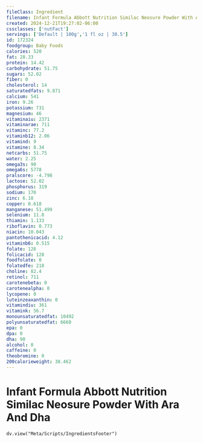 ```yaml
---
fileClass: Ingredient
filename: Infant Formula Abbott Nutrition Similac Neosure Powder With Ara And Dha
created: 2024-12-21T19:27:02-06:00
cssclasses: ['nutFact']
servings: ['Default | 100g','1 fl oz | 30.5']
id: 172324
foodgroup: Baby Foods
calories: 520
fat: 28.33
protein: 14.42
carbohydrate: 51.75
sugars: 52.02
fiber: 0
cholesterol: 14
saturatedfats: 9.871
calcium: 541
iron: 9.26
potassium: 731
magnesium: 46
vitaminaiu: 2371
vitaminarae: 711
vitaminc: 77.2
vitaminb12: 2.06
vitamind: 9
vitamine: 8.34
netcarbs: 51.75
water: 2.25
omega3s: 90
omega6s: 5778
pralscore: -4.798
lactose: 52.02
phosphorus: 319
sodium: 170
zinc: 6.18
copper: 0.618
manganese: 51.499
selenium: 11.8
thiamin: 1.133
riboflavin: 0.773
niacin: 10.043
pantothenicacid: 4.12
vitaminb6: 0.515
folate: 128
folicacid: 128
foodfolate: 0
folatedfe: 218
choline: 82.4
retinol: 711
carotenebeta: 0
carotenealpha: 0
lycopene: 0
luteinzeaxanthin: 0
vitamindiu: 361
vitamink: 56.7
monounsaturatedfat: 10492
polyunsaturatedfat: 6660
epa: 0
dpa: 0
dha: 90
alcohol: 0
caffeine: 0
theobromine: 0
200calorieweight: 38.462
---
```


# Infant Formula Abbott Nutrition Similac Neosure Powder With Ara And Dha

```dataviewjs
dv.view("Meta/Scripts/IngredientsFooter")
```